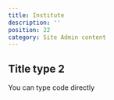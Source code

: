 ```yaml
---
title: Institute
description: ''
position: 22
category: Site Admin content
---
```



## Title type 2

You can type code directly


